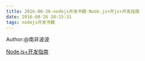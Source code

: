 ```yaml
---
title: 2016-08-26-nodejs开发书籍-Node.js+开js+开发指南
date: 2016-08-26 10:15:31
tags: nodejs开发书籍
---
```

Author:@南非波波

[Node.js+开发指南](http://blog.songqingbo.cn/pdf/nodejs/Node.js+开发指南.pdf "Node.js+开发指南.pdf")